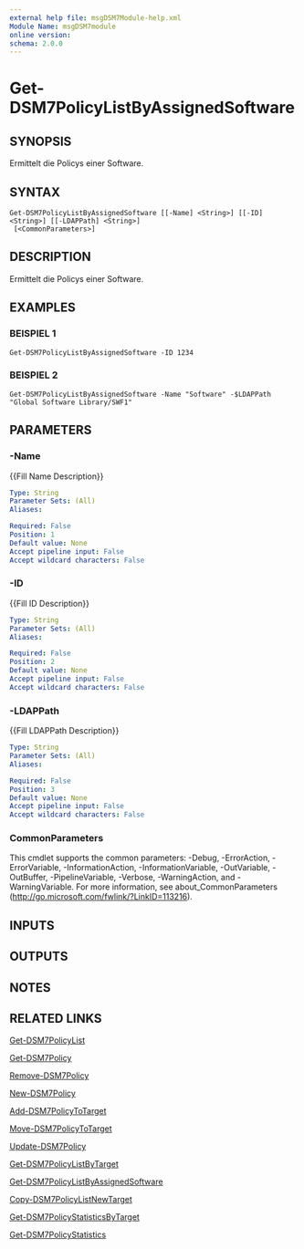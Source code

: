 ```yaml
---
external help file: msgDSM7Module-help.xml
Module Name: msgDSM7module
online version:
schema: 2.0.0
---
```


# Get-DSM7PolicyListByAssignedSoftware

## SYNOPSIS
Ermittelt die Policys einer Software.

## SYNTAX

```
Get-DSM7PolicyListByAssignedSoftware [[-Name] <String>] [[-ID] <String>] [[-LDAPPath] <String>]
 [<CommonParameters>]
```

## DESCRIPTION
Ermittelt die Policys einer Software.

## EXAMPLES

### BEISPIEL 1
```
Get-DSM7PolicyListByAssignedSoftware -ID 1234
```

### BEISPIEL 2
```
Get-DSM7PolicyListByAssignedSoftware -Name "Software" -$LDAPPath "Global Software Library/SWF1"
```

## PARAMETERS

### -Name
{{Fill Name Description}}

```yaml
Type: String
Parameter Sets: (All)
Aliases:

Required: False
Position: 1
Default value: None
Accept pipeline input: False
Accept wildcard characters: False
```

### -ID
{{Fill ID Description}}

```yaml
Type: String
Parameter Sets: (All)
Aliases:

Required: False
Position: 2
Default value: None
Accept pipeline input: False
Accept wildcard characters: False
```

### -LDAPPath
{{Fill LDAPPath Description}}

```yaml
Type: String
Parameter Sets: (All)
Aliases:

Required: False
Position: 3
Default value: None
Accept pipeline input: False
Accept wildcard characters: False
```

### CommonParameters
This cmdlet supports the common parameters: -Debug, -ErrorAction, -ErrorVariable, -InformationAction, -InformationVariable, -OutVariable, -OutBuffer, -PipelineVariable, -Verbose, -WarningAction, and -WarningVariable. For more information, see about_CommonParameters (http://go.microsoft.com/fwlink/?LinkID=113216).

## INPUTS

## OUTPUTS

## NOTES

## RELATED LINKS

[Get-DSM7PolicyList]()

[Get-DSM7Policy]()

[Remove-DSM7Policy]()

[New-DSM7Policy]()

[Add-DSM7PolicyToTarget]()

[Move-DSM7PolicyToTarget]()

[Update-DSM7Policy]()

[Get-DSM7PolicyListByTarget]()

[Get-DSM7PolicyListByAssignedSoftware]()

[Copy-DSM7PolicyListNewTarget]()

[Get-DSM7PolicyStatisticsByTarget]()

[Get-DSM7PolicyStatistics]()

